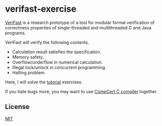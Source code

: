 # verifast-exercise
[VeriFast](https://github.com/verifast/verifast) is a research prototype of a tool for modular formal verification of correctness properties of single-threaded and multithreaded C and Java programs.

VeriFast will verify the following contents.
* Calculation result satisfies the specification.
* Memory safety.
* Overflow/underflow in numerical calculation.
* Illegal lock/unlock in concurrent programming.
* Halting problem.

Here, I will solve the [tutorial](http://people.cs.kuleuven.be/~bart.jacobs/verifast/tutorial.pdf) exercises.

If you hate bugs more, you may want to use [CompCert C compiler](http://compcert.inria.fr) together.

## License
[MIT](LICENSE)
